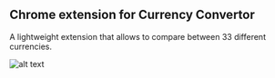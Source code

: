 ## Chrome extension for Currency Convertor 
A lightweight extension that allows to compare between 33 different currencies.


![alt text](https://res.cloudinary.com/dbbunxz2o/image/upload/v1608297789/mains_vuypbz.png) 
